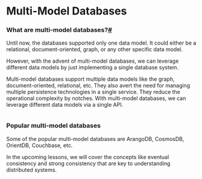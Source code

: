 # Multi-Model Databases

### What are multi-model databases?[#](https://www.educative.io/module/lesson/web-application-architecture-101/JQ159YZoQw2#What-are-multi-model-databases?) <a href="#what-are-multi-model-databases" id="what-are-multi-model-databases"></a>

Until now, the databases supported only one data model. It could either be a relational, document-oriented, graph, or any other specific data model.

However, with the advent of multi-model databases, we can leverage different data models by just implementing a single database system.

Multi-model databases support multiple data models like the graph, document-oriented, relational, etc. They also avert the need for managing multiple persistence technologies in a single service. They reduce the operational complexity by notches. With multi-model databases, we can leverage different data models via a single API.

<figure><img src="https://kuweiguge.github.io/Grokking-Modern-System-Design-Interview-Gitbook/.gitbook/assets/Screenshot 2023-08-21 at 4.21.04 AM.png" alt=""><figcaption></figcaption></figure>

### Popular multi-model databases <a href="#popular-multi-model-databases" id="popular-multi-model-databases"></a>

Some of the popular multi-model databases are ArangoDB, CosmosDB, OrientDB, Couchbase, etc.

In the upcoming lessons, we will cover the concepts like eventual consistency and strong consistency that are key to understanding distributed systems.
